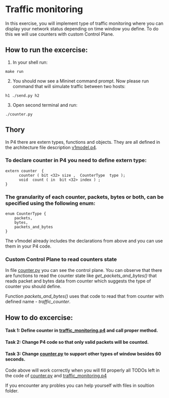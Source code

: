# Traffic monitoring
In this exercise, you will implement type of traffic monitoring where you can display your network status depending on time window you define.
To do this we will use counters with custom Control Plane.


## How to run the excercise:

1. In your shell run:
```
make run
```
2. You should now see a Mininet command prompt. Now please run command that will simulate traffic between two hosts:
```
h1 ./send.py h2
```
3. Open second terminal and run:
```
./counter.py
```
## Thory
In P4 there are extern types, functions and objects. They are all defined in the architecture file description [v1model.p4](https://github.com/p4lang/p4c/blob/master/p4include/v1model.p4).
### To declare counter in P4 you need to define extern type:
```
extern counter  {
      counter ( bit <32> size ,  CounterType  type );
      void  count ( in  bit <32> index ) ;
}
```
### The granularity of each counter, packets, bytes or both, can be specified using the following enum:
```
enum CounterType {
    packets,
    bytes,
    packets_and_bytes
}
```
The v1model already includes the declarations from above and you can use them in your P4 code.

### Custom Control Plane to read counters state
In file [counter.py](./counter.py) you can see the control plane.
You can observe that there are functions to read the counter state like *get_packets_and_bytes()* that reads packet and bytes data from counter which suggests the type of counter you should define. 

Function *packets_and_bytes()* uses that code to read that from counter with defined name - *traffic_counter*.

## How to do excercise:

#### Task 1: Define counter in [traffic_monitoring.p4](./traffic_monitoring.p4) and call proper method.
#### Task 2: Change P4 code so that only valid packets will be counted.
#### Task 3: Change [counter.py](./counter.py) to support other types of window besides 60 seconds.

Code above will work correctly when you will fill properly all TODOs left in the code of [counter.py](./counter.py) and [traffic_monitoring.p4](./traffic_monitoring.p4) 

If you encounter any probles you can help yourself with files in soultion folder.
